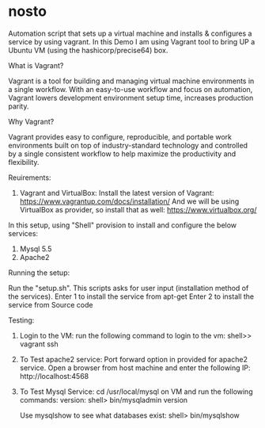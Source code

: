 # nosto
Automation script that sets up a virtual machine and installs & configures a service by using vagrant.
In this Demo I am  using Vagrant tool to bring UP a Ubuntu VM (using the hashicorp/precise64) box.

What is Vagrant?

Vagrant is a tool for building and managing virtual machine environments in a single workflow.
With an easy-to-use workflow and focus on automation, Vagrant lowers development environment 
setup time, increases production parity.

Why Vagrant?

Vagrant provides easy to configure, reproducible, and portable work environments built on top 
of industry-standard technology and controlled by a single consistent workflow to help maximize 
the productivity and flexibility.

Reuirements:
1. Vagrant and VirtualBox:
   Install the latest version of Vagrant: https://www.vagrantup.com/docs/installation/
   And we will be using VirtualBox as provider, so install that as well: https://www.virtualbox.org/

In this setup, using "Shell" provision to install and configure the below services: 
1. Mysql 5.5
2. Apache2

Running the setup:

Run the "setup.sh". This scripts asks for user input (installation method of the services).
Enter 1 to install the service from apt-get 
Enter 2 to install the service from Source code

Testing:
1. Login to the VM: 
   run the following command to login to the vm:
    shell>> vagrant ssh
2. To Test apache2  service:
    Port forward option in provided for apache2 service. 
	Open a browser from host machine and enter the following IP: http://localhost:4568
3. To Test Mysql Service:
   cd /usr/local/mysql	on VM and run the following commands:
   version:
   shell> bin/mysqladmin version
   
   Use mysqlshow to see what databases exist:
   shell> bin/mysqlshow
   
   
   

  
